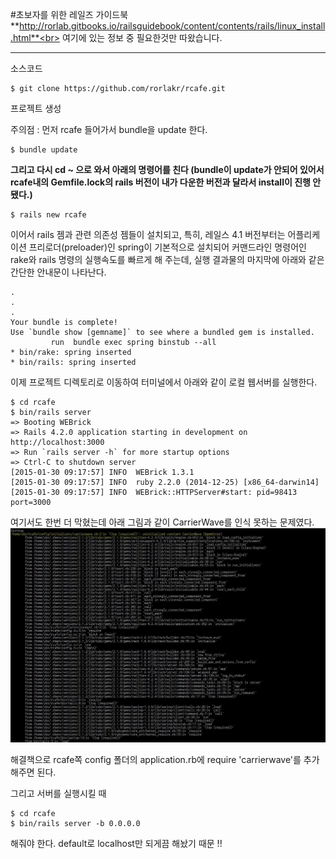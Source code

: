 #초보자를 위한 레일즈 가이드북 
**http://rorlab.gitbooks.io/railsguidebook/content/contents/rails/linux_install.html**<br>
여기에 있는 정보 중 필요한것만 따왔습니다. 



---

소스코드<br>
```
$ git clone https://github.com/rorlakr/rcafe.git
```

프로젝트 생성 

주의점 : 먼저 rcafe 들어가서 bundle을 update 한다.
```
$ bundle update
```
**그리고 다시 cd ~ 으로 와서 아래의 명령어를 친다 (bundle이 update가 안되어 있어서 rcafe내의 Gemfile.lock의 rails 버전이 내가 다운한 버전과 달라서 install이 진행 안됐다.)**
```
$ rails new rcafe
```

이어서 rails 젬과 관련 의존성 젬들이 설치되고, 특히, 레일스 4.1 버전부터는 어플리케이션 프리로더(preloader)인 spring이 기본적으로 설치되어 커맨드라인 명령어인 rake와 rails 명령의 실행속도를 빠르게 해 주는데, 실행 결과물의 마지막에 아래와 같은 간단한 안내문이 나타난다.

```
.
.
.
Your bundle is complete!
Use `bundle show [gemname]` to see where a bundled gem is installed.
         run  bundle exec spring binstub --all
* bin/rake: spring inserted
* bin/rails: spring inserted
```

이제 프로젝트 디렉토리로 이동하여 터미널에서 아래와 같이 로컬 웹서버를 실행한다.

```
$ cd rcafe
$ bin/rails server
=> Booting WEBrick
=> Rails 4.2.0 application starting in development on http://localhost:3000
=> Run `rails server -h` for more startup options
=> Ctrl-C to shutdown server
[2015-01-30 09:17:57] INFO  WEBrick 1.3.1
[2015-01-30 09:17:57] INFO  ruby 2.2.0 (2014-12-25) [x86_64-darwin14]
[2015-01-30 09:17:57] INFO  WEBrick::HTTPServer#start: pid=98413 port=3000
```

여기서도 한번 더 막혔는데 아래 그림과 같이 CarrierWave를 인식 못하는 문제였다.
![](original.jpg)

해결책으로 rcafe쪽 config 폴더의 application.rb에 require 'carrierwave'를 추가해주면 된다. 

그리고 서버를 실행시킬 때 
```
$ cd rcafe
$ bin/rails server -b 0.0.0.0  
```
해줘야 한다. default로 localhost만 되게끔 해놨기 때문 !! 